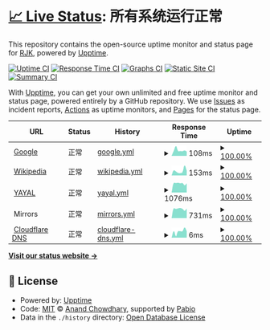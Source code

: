 # [📈 Live Status](https://upptime.yayal.cc): <!--live status--> **所有系统运行正常**

This repository contains the open-source uptime monitor and status page for [RJK](https://www.yayal.cc/), powered by [Upptime](https://github.com/upptime/upptime).

[![Uptime CI](https://github.com/Iuleoo/Upptime/workflows/Uptime%20CI/badge.svg)](https://github.com/Iuleoo/Upptime/actions?query=workflow%3A%22Uptime+CI%22)
[![Response Time CI](https://github.com/Iuleoo/Upptime/workflows/Response%20Time%20CI/badge.svg)](https://github.com/Iuleoo/Upptime/actions?query=workflow%3A%22Response+Time+CI%22)
[![Graphs CI](https://github.com/Iuleoo/Upptime/workflows/Graphs%20CI/badge.svg)](https://github.com/Iuleoo/Upptime/actions?query=workflow%3A%22Graphs+CI%22)
[![Static Site CI](https://github.com/Iuleoo/Upptime/workflows/Static%20Site%20CI/badge.svg)](https://github.com/Iuleoo/Upptime/actions?query=workflow%3A%22Static+Site+CI%22)
[![Summary CI](https://github.com/Iuleoo/Upptime/workflows/Summary%20CI/badge.svg)](https://github.com/Iuleoo/Upptime/actions?query=workflow%3A%22Summary+CI%22)

With [Upptime](https://upptime.js.org), you can get your own unlimited and free uptime monitor and status page, powered entirely by a GitHub repository. We use [Issues](https://github.com/Iuleoo/Upptime/issues) as incident reports, [Actions](https://github.com/Iuleoo/Upptime/actions) as uptime monitors, and [Pages](https://upptime.yayal.cc) for the status page.

<!--start: status pages-->
<!-- This summary is generated by Upptime (https://github.com/upptime/upptime) -->
<!-- Do not edit this manually, your changes will be overwritten -->
<!-- prettier-ignore -->
| URL | Status | History | Response Time | Uptime |
| --- | ------ | ------- | ------------- | ------ |
| <img alt="" src="https://icons.duckduckgo.com/ip3/www.google.com.ico" height="13"> [Google](https://www.google.com) | 正常 | [google.yml](https://github.com/Iuleoo/Upptime/commits/HEAD/history/google.yml) | <details><summary><img alt="Response time graph" src="./graphs/google/response-time-week.png" height="20"> 108ms</summary><br><a href="https://upptime.yayal.cc/history/google"><img alt="Response time 122" src="https://img.shields.io/endpoint?url=https%3A%2F%2Fraw.githubusercontent.com%2FIuleoo%2FUpptime%2FHEAD%2Fapi%2Fgoogle%2Fresponse-time.json"></a><br><a href="https://upptime.yayal.cc/history/google"><img alt="24-hour response time 83" src="https://img.shields.io/endpoint?url=https%3A%2F%2Fraw.githubusercontent.com%2FIuleoo%2FUpptime%2FHEAD%2Fapi%2Fgoogle%2Fresponse-time-day.json"></a><br><a href="https://upptime.yayal.cc/history/google"><img alt="7-day response time 108" src="https://img.shields.io/endpoint?url=https%3A%2F%2Fraw.githubusercontent.com%2FIuleoo%2FUpptime%2FHEAD%2Fapi%2Fgoogle%2Fresponse-time-week.json"></a><br><a href="https://upptime.yayal.cc/history/google"><img alt="30-day response time 122" src="https://img.shields.io/endpoint?url=https%3A%2F%2Fraw.githubusercontent.com%2FIuleoo%2FUpptime%2FHEAD%2Fapi%2Fgoogle%2Fresponse-time-month.json"></a><br><a href="https://upptime.yayal.cc/history/google"><img alt="1-year response time 122" src="https://img.shields.io/endpoint?url=https%3A%2F%2Fraw.githubusercontent.com%2FIuleoo%2FUpptime%2FHEAD%2Fapi%2Fgoogle%2Fresponse-time-year.json"></a></details> | <details><summary><a href="https://upptime.yayal.cc/history/google">100.00%</a></summary><a href="https://upptime.yayal.cc/history/google"><img alt="All-time uptime 100.00%" src="https://img.shields.io/endpoint?url=https%3A%2F%2Fraw.githubusercontent.com%2FIuleoo%2FUpptime%2FHEAD%2Fapi%2Fgoogle%2Fuptime.json"></a><br><a href="https://upptime.yayal.cc/history/google"><img alt="24-hour uptime 100.00%" src="https://img.shields.io/endpoint?url=https%3A%2F%2Fraw.githubusercontent.com%2FIuleoo%2FUpptime%2FHEAD%2Fapi%2Fgoogle%2Fuptime-day.json"></a><br><a href="https://upptime.yayal.cc/history/google"><img alt="7-day uptime 100.00%" src="https://img.shields.io/endpoint?url=https%3A%2F%2Fraw.githubusercontent.com%2FIuleoo%2FUpptime%2FHEAD%2Fapi%2Fgoogle%2Fuptime-week.json"></a><br><a href="https://upptime.yayal.cc/history/google"><img alt="30-day uptime 100.00%" src="https://img.shields.io/endpoint?url=https%3A%2F%2Fraw.githubusercontent.com%2FIuleoo%2FUpptime%2FHEAD%2Fapi%2Fgoogle%2Fuptime-month.json"></a><br><a href="https://upptime.yayal.cc/history/google"><img alt="1-year uptime 100.00%" src="https://img.shields.io/endpoint?url=https%3A%2F%2Fraw.githubusercontent.com%2FIuleoo%2FUpptime%2FHEAD%2Fapi%2Fgoogle%2Fuptime-year.json"></a></details>
| <img alt="" src="https://icons.duckduckgo.com/ip3/zh.wikipedia.org.ico" height="13"> [Wikipedia](https://zh.wikipedia.org) | 正常 | [wikipedia.yml](https://github.com/Iuleoo/Upptime/commits/HEAD/history/wikipedia.yml) | <details><summary><img alt="Response time graph" src="./graphs/wikipedia/response-time-week.png" height="20"> 153ms</summary><br><a href="https://upptime.yayal.cc/history/wikipedia"><img alt="Response time 161" src="https://img.shields.io/endpoint?url=https%3A%2F%2Fraw.githubusercontent.com%2FIuleoo%2FUpptime%2FHEAD%2Fapi%2Fwikipedia%2Fresponse-time.json"></a><br><a href="https://upptime.yayal.cc/history/wikipedia"><img alt="24-hour response time 157" src="https://img.shields.io/endpoint?url=https%3A%2F%2Fraw.githubusercontent.com%2FIuleoo%2FUpptime%2FHEAD%2Fapi%2Fwikipedia%2Fresponse-time-day.json"></a><br><a href="https://upptime.yayal.cc/history/wikipedia"><img alt="7-day response time 153" src="https://img.shields.io/endpoint?url=https%3A%2F%2Fraw.githubusercontent.com%2FIuleoo%2FUpptime%2FHEAD%2Fapi%2Fwikipedia%2Fresponse-time-week.json"></a><br><a href="https://upptime.yayal.cc/history/wikipedia"><img alt="30-day response time 161" src="https://img.shields.io/endpoint?url=https%3A%2F%2Fraw.githubusercontent.com%2FIuleoo%2FUpptime%2FHEAD%2Fapi%2Fwikipedia%2Fresponse-time-month.json"></a><br><a href="https://upptime.yayal.cc/history/wikipedia"><img alt="1-year response time 161" src="https://img.shields.io/endpoint?url=https%3A%2F%2Fraw.githubusercontent.com%2FIuleoo%2FUpptime%2FHEAD%2Fapi%2Fwikipedia%2Fresponse-time-year.json"></a></details> | <details><summary><a href="https://upptime.yayal.cc/history/wikipedia">100.00%</a></summary><a href="https://upptime.yayal.cc/history/wikipedia"><img alt="All-time uptime 100.00%" src="https://img.shields.io/endpoint?url=https%3A%2F%2Fraw.githubusercontent.com%2FIuleoo%2FUpptime%2FHEAD%2Fapi%2Fwikipedia%2Fuptime.json"></a><br><a href="https://upptime.yayal.cc/history/wikipedia"><img alt="24-hour uptime 100.00%" src="https://img.shields.io/endpoint?url=https%3A%2F%2Fraw.githubusercontent.com%2FIuleoo%2FUpptime%2FHEAD%2Fapi%2Fwikipedia%2Fuptime-day.json"></a><br><a href="https://upptime.yayal.cc/history/wikipedia"><img alt="7-day uptime 100.00%" src="https://img.shields.io/endpoint?url=https%3A%2F%2Fraw.githubusercontent.com%2FIuleoo%2FUpptime%2FHEAD%2Fapi%2Fwikipedia%2Fuptime-week.json"></a><br><a href="https://upptime.yayal.cc/history/wikipedia"><img alt="30-day uptime 100.00%" src="https://img.shields.io/endpoint?url=https%3A%2F%2Fraw.githubusercontent.com%2FIuleoo%2FUpptime%2FHEAD%2Fapi%2Fwikipedia%2Fuptime-month.json"></a><br><a href="https://upptime.yayal.cc/history/wikipedia"><img alt="1-year uptime 100.00%" src="https://img.shields.io/endpoint?url=https%3A%2F%2Fraw.githubusercontent.com%2FIuleoo%2FUpptime%2FHEAD%2Fapi%2Fwikipedia%2Fuptime-year.json"></a></details>
| <img alt="" src="https://icons.duckduckgo.com/ip3/www.yayal.cc.ico" height="13"> [YAYAL](https://www.yayal.cc) | 正常 | [yayal.yml](https://github.com/Iuleoo/Upptime/commits/HEAD/history/yayal.yml) | <details><summary><img alt="Response time graph" src="./graphs/yayal/response-time-week.png" height="20"> 1076ms</summary><br><a href="https://upptime.yayal.cc/history/yayal"><img alt="Response time 995" src="https://img.shields.io/endpoint?url=https%3A%2F%2Fraw.githubusercontent.com%2FIuleoo%2FUpptime%2FHEAD%2Fapi%2Fyayal%2Fresponse-time.json"></a><br><a href="https://upptime.yayal.cc/history/yayal"><img alt="24-hour response time 1074" src="https://img.shields.io/endpoint?url=https%3A%2F%2Fraw.githubusercontent.com%2FIuleoo%2FUpptime%2FHEAD%2Fapi%2Fyayal%2Fresponse-time-day.json"></a><br><a href="https://upptime.yayal.cc/history/yayal"><img alt="7-day response time 1076" src="https://img.shields.io/endpoint?url=https%3A%2F%2Fraw.githubusercontent.com%2FIuleoo%2FUpptime%2FHEAD%2Fapi%2Fyayal%2Fresponse-time-week.json"></a><br><a href="https://upptime.yayal.cc/history/yayal"><img alt="30-day response time 995" src="https://img.shields.io/endpoint?url=https%3A%2F%2Fraw.githubusercontent.com%2FIuleoo%2FUpptime%2FHEAD%2Fapi%2Fyayal%2Fresponse-time-month.json"></a><br><a href="https://upptime.yayal.cc/history/yayal"><img alt="1-year response time 995" src="https://img.shields.io/endpoint?url=https%3A%2F%2Fraw.githubusercontent.com%2FIuleoo%2FUpptime%2FHEAD%2Fapi%2Fyayal%2Fresponse-time-year.json"></a></details> | <details><summary><a href="https://upptime.yayal.cc/history/yayal">100.00%</a></summary><a href="https://upptime.yayal.cc/history/yayal"><img alt="All-time uptime 100.00%" src="https://img.shields.io/endpoint?url=https%3A%2F%2Fraw.githubusercontent.com%2FIuleoo%2FUpptime%2FHEAD%2Fapi%2Fyayal%2Fuptime.json"></a><br><a href="https://upptime.yayal.cc/history/yayal"><img alt="24-hour uptime 100.00%" src="https://img.shields.io/endpoint?url=https%3A%2F%2Fraw.githubusercontent.com%2FIuleoo%2FUpptime%2FHEAD%2Fapi%2Fyayal%2Fuptime-day.json"></a><br><a href="https://upptime.yayal.cc/history/yayal"><img alt="7-day uptime 100.00%" src="https://img.shields.io/endpoint?url=https%3A%2F%2Fraw.githubusercontent.com%2FIuleoo%2FUpptime%2FHEAD%2Fapi%2Fyayal%2Fuptime-week.json"></a><br><a href="https://upptime.yayal.cc/history/yayal"><img alt="30-day uptime 100.00%" src="https://img.shields.io/endpoint?url=https%3A%2F%2Fraw.githubusercontent.com%2FIuleoo%2FUpptime%2FHEAD%2Fapi%2Fyayal%2Fuptime-month.json"></a><br><a href="https://upptime.yayal.cc/history/yayal"><img alt="1-year uptime 100.00%" src="https://img.shields.io/endpoint?url=https%3A%2F%2Fraw.githubusercontent.com%2FIuleoo%2FUpptime%2FHEAD%2Fapi%2Fyayal%2Fuptime-year.json"></a></details>
| <img alt="" src="https://icons.duckduckgo.com/ip3/null.ico" height="13"> Mirrors | 正常 | [mirrors.yml](https://github.com/Iuleoo/Upptime/commits/HEAD/history/mirrors.yml) | <details><summary><img alt="Response time graph" src="./graphs/mirrors/response-time-week.png" height="20"> 731ms</summary><br><a href="https://upptime.yayal.cc/history/mirrors"><img alt="Response time 685" src="https://img.shields.io/endpoint?url=https%3A%2F%2Fraw.githubusercontent.com%2FIuleoo%2FUpptime%2FHEAD%2Fapi%2Fmirrors%2Fresponse-time.json"></a><br><a href="https://upptime.yayal.cc/history/mirrors"><img alt="24-hour response time 748" src="https://img.shields.io/endpoint?url=https%3A%2F%2Fraw.githubusercontent.com%2FIuleoo%2FUpptime%2FHEAD%2Fapi%2Fmirrors%2Fresponse-time-day.json"></a><br><a href="https://upptime.yayal.cc/history/mirrors"><img alt="7-day response time 731" src="https://img.shields.io/endpoint?url=https%3A%2F%2Fraw.githubusercontent.com%2FIuleoo%2FUpptime%2FHEAD%2Fapi%2Fmirrors%2Fresponse-time-week.json"></a><br><a href="https://upptime.yayal.cc/history/mirrors"><img alt="30-day response time 685" src="https://img.shields.io/endpoint?url=https%3A%2F%2Fraw.githubusercontent.com%2FIuleoo%2FUpptime%2FHEAD%2Fapi%2Fmirrors%2Fresponse-time-month.json"></a><br><a href="https://upptime.yayal.cc/history/mirrors"><img alt="1-year response time 685" src="https://img.shields.io/endpoint?url=https%3A%2F%2Fraw.githubusercontent.com%2FIuleoo%2FUpptime%2FHEAD%2Fapi%2Fmirrors%2Fresponse-time-year.json"></a></details> | <details><summary><a href="https://upptime.yayal.cc/history/mirrors">100.00%</a></summary><a href="https://upptime.yayal.cc/history/mirrors"><img alt="All-time uptime 100.00%" src="https://img.shields.io/endpoint?url=https%3A%2F%2Fraw.githubusercontent.com%2FIuleoo%2FUpptime%2FHEAD%2Fapi%2Fmirrors%2Fuptime.json"></a><br><a href="https://upptime.yayal.cc/history/mirrors"><img alt="24-hour uptime 100.00%" src="https://img.shields.io/endpoint?url=https%3A%2F%2Fraw.githubusercontent.com%2FIuleoo%2FUpptime%2FHEAD%2Fapi%2Fmirrors%2Fuptime-day.json"></a><br><a href="https://upptime.yayal.cc/history/mirrors"><img alt="7-day uptime 100.00%" src="https://img.shields.io/endpoint?url=https%3A%2F%2Fraw.githubusercontent.com%2FIuleoo%2FUpptime%2FHEAD%2Fapi%2Fmirrors%2Fuptime-week.json"></a><br><a href="https://upptime.yayal.cc/history/mirrors"><img alt="30-day uptime 100.00%" src="https://img.shields.io/endpoint?url=https%3A%2F%2Fraw.githubusercontent.com%2FIuleoo%2FUpptime%2FHEAD%2Fapi%2Fmirrors%2Fuptime-month.json"></a><br><a href="https://upptime.yayal.cc/history/mirrors"><img alt="1-year uptime 100.00%" src="https://img.shields.io/endpoint?url=https%3A%2F%2Fraw.githubusercontent.com%2FIuleoo%2FUpptime%2FHEAD%2Fapi%2Fmirrors%2Fuptime-year.json"></a></details>
| <img alt="" src="https://icons.duckduckgo.com/ip3/null.ico" height="13"> [Cloudflare DNS](1.1.1.1) | 正常 | [cloudflare-dns.yml](https://github.com/Iuleoo/Upptime/commits/HEAD/history/cloudflare-dns.yml) | <details><summary><img alt="Response time graph" src="./graphs/cloudflare-dns/response-time-week.png" height="20"> 6ms</summary><br><a href="https://upptime.yayal.cc/history/cloudflare-dns"><img alt="Response time 6" src="https://img.shields.io/endpoint?url=https%3A%2F%2Fraw.githubusercontent.com%2FIuleoo%2FUpptime%2FHEAD%2Fapi%2Fcloudflare-dns%2Fresponse-time.json"></a><br><a href="https://upptime.yayal.cc/history/cloudflare-dns"><img alt="24-hour response time 6" src="https://img.shields.io/endpoint?url=https%3A%2F%2Fraw.githubusercontent.com%2FIuleoo%2FUpptime%2FHEAD%2Fapi%2Fcloudflare-dns%2Fresponse-time-day.json"></a><br><a href="https://upptime.yayal.cc/history/cloudflare-dns"><img alt="7-day response time 6" src="https://img.shields.io/endpoint?url=https%3A%2F%2Fraw.githubusercontent.com%2FIuleoo%2FUpptime%2FHEAD%2Fapi%2Fcloudflare-dns%2Fresponse-time-week.json"></a><br><a href="https://upptime.yayal.cc/history/cloudflare-dns"><img alt="30-day response time 6" src="https://img.shields.io/endpoint?url=https%3A%2F%2Fraw.githubusercontent.com%2FIuleoo%2FUpptime%2FHEAD%2Fapi%2Fcloudflare-dns%2Fresponse-time-month.json"></a><br><a href="https://upptime.yayal.cc/history/cloudflare-dns"><img alt="1-year response time 6" src="https://img.shields.io/endpoint?url=https%3A%2F%2Fraw.githubusercontent.com%2FIuleoo%2FUpptime%2FHEAD%2Fapi%2Fcloudflare-dns%2Fresponse-time-year.json"></a></details> | <details><summary><a href="https://upptime.yayal.cc/history/cloudflare-dns">100.00%</a></summary><a href="https://upptime.yayal.cc/history/cloudflare-dns"><img alt="All-time uptime 100.00%" src="https://img.shields.io/endpoint?url=https%3A%2F%2Fraw.githubusercontent.com%2FIuleoo%2FUpptime%2FHEAD%2Fapi%2Fcloudflare-dns%2Fuptime.json"></a><br><a href="https://upptime.yayal.cc/history/cloudflare-dns"><img alt="24-hour uptime 100.00%" src="https://img.shields.io/endpoint?url=https%3A%2F%2Fraw.githubusercontent.com%2FIuleoo%2FUpptime%2FHEAD%2Fapi%2Fcloudflare-dns%2Fuptime-day.json"></a><br><a href="https://upptime.yayal.cc/history/cloudflare-dns"><img alt="7-day uptime 100.00%" src="https://img.shields.io/endpoint?url=https%3A%2F%2Fraw.githubusercontent.com%2FIuleoo%2FUpptime%2FHEAD%2Fapi%2Fcloudflare-dns%2Fuptime-week.json"></a><br><a href="https://upptime.yayal.cc/history/cloudflare-dns"><img alt="30-day uptime 100.00%" src="https://img.shields.io/endpoint?url=https%3A%2F%2Fraw.githubusercontent.com%2FIuleoo%2FUpptime%2FHEAD%2Fapi%2Fcloudflare-dns%2Fuptime-month.json"></a><br><a href="https://upptime.yayal.cc/history/cloudflare-dns"><img alt="1-year uptime 100.00%" src="https://img.shields.io/endpoint?url=https%3A%2F%2Fraw.githubusercontent.com%2FIuleoo%2FUpptime%2FHEAD%2Fapi%2Fcloudflare-dns%2Fuptime-year.json"></a></details>

<!--end: status pages-->

[**Visit our status website →**](https://upptime.yayal.cc)

## 📄 License

- Powered by: [Upptime](https://github.com/upptime/upptime)
- Code: [MIT](./LICENSE) © [Anand Chowdhary](https://anandchowdhary.com), supported by [Pabio](https://pabio.com)
- Data in the `./history` directory: [Open Database License](https://opendatacommons.org/licenses/odbl/1-0/)

